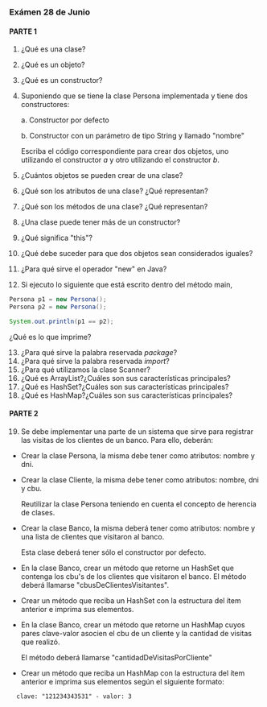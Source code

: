### Exámen 28 de Junio

#### PARTE 1

1. ¿Qué es una clase?
2. ¿Qué es un objeto?
3. ¿Qué es un constructor?
4. Suponiendo que se tiene la clase Persona implementada y tiene dos constructores:
   
   a. Constructor por defecto
   
   b. Constructor con un parámetro de tipo String y llamado "nombre"
   
   Escriba el código correspondiente para crear dos objetos, uno utilizando
   el constructor *a* y otro utilizando el constructor *b*.
5. ¿Cuántos objetos se pueden crear de una clase?
6. ¿Qué son los atributos de una clase? ¿Qué representan?
7. ¿Qué son los métodos de una clase? ¿Qué representan?

8. ¿Una clase puede tener más de un constructor? 
9. ¿Qué significa "this"?
10. ¿Qué debe suceder para que dos objetos sean considerados iguales?
11. ¿Para qué sirve el operador "new" en Java?
12. Si ejecuto lo siguiente que está escrito dentro del método main,

```java
Persona p1 = new Persona();
Persona p2 = new Persona();

System.out.println(p1 == p2);
```
¿Qué es lo que imprime? 

13. ¿Para qué sirve la palabra reservada _package_?
14. ¿Para qué sirve la palabra reservada _import_?
15. ¿Para qué utilizamos la clase Scanner?
16. ¿Qué es ArrayList?¿Cuáles son sus características principales?
17. ¿Qué es HashSet?¿Cuáles son sus características principales?
18. ¿Qué es HashMap?¿Cuáles son sus características principales?

#### PARTE 2
19. Se debe implementar una parte de un sistema que sirve para registrar las visitas de 
los clientes de un banco. Para ello, deberán:

- Crear la clase Persona, la misma debe tener como atributos: nombre y dni.
- Crear la clase Cliente, la misma debe tener como atributos: nombre, dni y cbu.
  
  Reutilizar la clase Persona teniendo en cuenta el concepto de herencia de clases.
- Crear la clase Banco, la misma deberá tener como atributos: nombre y una lista
  de clientes que visitaron al banco. 
  
  Esta clase deberá tener sólo el constructor por defecto.
- En la clase Banco, crear un método que retorne un HashSet que contenga los cbu's de
  los clientes que visitaron el banco. El método deberá llamarse "cbusDeClientesVisitantes".
- Crear un método que reciba un HashSet con la estructura del ítem anterior e imprima sus elementos.
- En la clase Banco, crear un método que retorne un HashMap cuyos pares clave-valor
  asocien el cbu de un cliente y la cantidad de visitas que realizó. 
  
  El método deberá llamarse "cantidadDeVisitasPorCliente"
- Crear un método que reciba un HashMap con la estructura del ítem anterior e imprima sus 
  elementos según el siguiente formato:
```
  clave: "121234343531" - valor: 3
```
  
